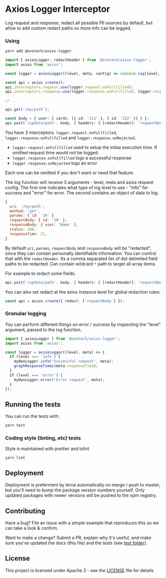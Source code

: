 # Axios Logger Interceptor

Log request and response, redact all possible PII sources by default, but allow to add custom redact paths so more info can be logged.

### Using

```bash
yarn add @ovotech/axios-logger
```

```typescript
import { axiosLogger, redactHeader } from '@ovotech/axios-logger';
import axios from 'axios';

const logger = axiosLogger((level, meta, config) => console.log(level, meta, config.url));

const api = axios.create();
api.interceptors.request.use(logger.request.onFullfilled);
api.interceptors.response.use(logger.response.onFullfilled, logger.response.onRejected);

// ...

api.get('/my/path');

const body = { user: { cards: [{ id: '111' }, { id: '222' }] } };
api.post('/update/path', body, { headers: { [redactHeader]: 'requestBody.user.cards.*.id' } });
```

You have 3 interceptors. `logger.request.onFullfilled`, `logger.response.onFullfilled` and `logger.response.onRejected`.

- `logger.request.onFullfilled` used to setup the initial execution time. If omitted request time would not be logged.
- `logger.response.onFullfilled` logs a successful response
- `logger.response.onRejected` logs an error

Each one can be omitted if you don't want or need that feature.

The log function will receive 3 arguments - level, meta and axios request config. The first one indicates what type of log level to use - "info" for success and "error" for error. The second contains an object of data to log.

```js
{
  uri: '/my/path',
  method: 'get',
  params: { id: '10' }
  requestBody: { id: '10' },
  responseBody: { user: 'Name' },
  status: 200,
  responseTime: 21,
}
```

By default `uri`, `params`, `requestBody` and `responseBody` will be "redacted", since they can contain personally identifiable information. You can control that with the `redactHeader`. Its a comma separated list of dot delimited field paths to be redacted. Can contain wildcard `*` path to target all array items.

For example to redact some fields.

```typescript
api.post('/update/path', body, { headers: { [redactHeader]: 'requestBody.id, responseBody.user' });
```

You can also set redact at the axios instance level for global redaction rules:

```typescript
const api = axios.create({ redact: ['requestBody'] });
```

### Granular logging

You can perform different things on error / success by inspecting the "level" argument, passed to the log function.

```typescript
import { axiosLogger } from '@ovotech/axios-logger';
import axios from 'axios';

const logger = axiosLogger((level, meta) => {
  if (level === 'info') {
    myOwnLogger.info('Successful request', meta);
    graphResponseTimes(meta.responseTime);
  }
  if (level === 'error') {
    myOwnLogger.error('Error request', meta);
  }
});
```

## Running the tests

You can run the tests with:

```bash
yarn test
```

### Coding style (linting, etc) tests

Style is maintained with prettier and tslint

```
yarn lint
```

## Deployment

Deployment is preferment by lerna automatically on merge / push to master, but you'll need to bump the package version numbers yourself. Only updated packages with newer versions will be pushed to the npm registry.

## Contributing

Have a bug? File an issue with a simple example that reproduces this so we can take a look & confirm.

Want to make a change? Submit a PR, explain why it's useful, and make sure you've updated the docs (this file) and the tests (see [test folder](test)).

## License

This project is licensed under Apache 2 - see the [LICENSE](LICENSE) file for details

